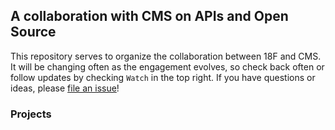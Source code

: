 ## A collaboration with CMS on APIs and Open Source 

This repository serves to organize the collaboration between 18F and CMS.  It will be changing often as the engagement evolves, so check back often or follow updates by checking `Watch` in the top right.  If you have questions or ideas, please [file an issue](https://github.com/18F/CMS.gov-developer/issues)!

### Projects

